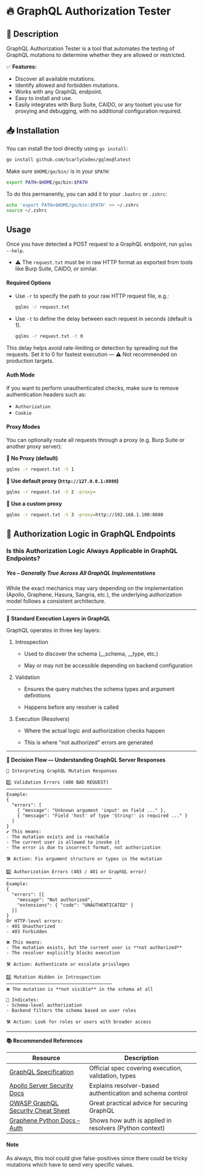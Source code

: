 # 🔥 GraphQL Authorization Tester  

## 🚀 Description  
GraphQL Authorization Tester is a tool that automates the testing of GraphQL mutations to determine whether they are allowed or restricted.  

✅ **Features:**  
- Discover all available mutations.  
- Identify allowed and forbidden mutations.  
- Works with any GraphQL endpoint.  
- Easy to install and use.  
- Easily integrates with Burp Suite, CAIDO, or any toolset you use for proxying and debugging, with no additional configuration required.

## 📥 Installation  
You can install the tool directly using `go install`:  

```sh
go install github.com/ScarlyCodex/gqlms@latest
```

Make sure `$HOME/go/bin/` is in your `$PATH`:
```sh
export PATH=$HOME/go/bin:$PATH
```

To do this permanently, you can add it to your `.bashrc` or `.zshrc`:
```sh
echo 'export PATH=$HOME/go/bin:$PATH' >> ~/.zshrc
source ~/.zshrc
```

## Usage
Once you have detected a POST request to a GraphQL endpoint, run `gqlms --help`. 
- ⚠️ The `request.txt` must be in raw HTTP format as exported from tools like Burp Suite, CAIDO, or similar.

#### Required Options
- Use `-r` to specify the path to your raw HTTP request file, e.g.:
  ```sh
  gqlms -r request.txt
  ```
- Use `-t` to define the delay between each request in seconds (default is 1).
  ```sh
  gqlms -r request.txt -t 0
  ```
This delay helps avoid rate-limiting or detection by spreading out the requests.
Set it to 0 for fastest execution — ⚠️ Not recommended on production targets.

#### Auth Mode
If you want to perform unauthenticated checks, make sure to remove authentication headers such as:
  - `Authorization`
  - `Cookie`

#### Proxy Modes
You can optionally route all requests through a proxy (e.g. Burp Suite or another proxy server):

**🔹 No Proxy (default)**
```sh
gqlms -r request.txt -t 1
```
**🔹 Use default proxy (`http://127.0.0.1:8080`)**
```sh
gqlms -r request.txt -t 2 -proxy=
```
**🔹 Use a custom proxy**
```sh
gqlms -r request.txt -t 3 -proxy=http://192.168.1.100:8888
```
## 🔐 Authorization Logic in GraphQL Endpoints

### Is this Authorization Logic Always Applicable in GraphQL Endpoints?
##### Yes – Generally True Across All GraphQL Implementations

While the exact mechanics may vary depending on the implementation (Apollo, Graphene, Hasura, Sangria, etc.), the underlying authorization model follows a consistent architecture.

---
**🧱 Standard Execution Layers in GraphQL**

GraphQL operates in three key layers:

1. Introspection

   - Used to discover the schema (__schema, __type, etc.)

   - May or may not be accessible depending on backend configuration

2. Validation

   - Ensures the query matches the schema types and argument definitions

   - Happens before any resolver is called

  3. Execution (Resolvers)

     - Where the actual logic and authorization checks happen

     - This is where "not authorized" errors are generated

---
**📌 Decision Flow — Understanding GraphQL Server Responses**
```
📌 Interpreting GraphQL Mutation Responses

1️⃣ Validation Errors (400 BAD REQUEST)
───────────────────────────────────────
Example:
{
  "errors": [
    { "message": "Unknown argument 'input' on field ..." },
    { "message": "Field 'host' of type 'String!' is required ..." }
  ]
}
✔️ This means:
- The mutation exists and is reachable
- The current user is allowed to invoke it
- The error is due to incorrect format, not authorization

🛠️ Action: Fix argument structure or types in the mutation

2️⃣ Authorization Errors (403 / 401 or GraphQL error)
───────────────────────────────────────
Example:
{
  "errors": [{
    "message": "Not authorized",
    "extensions": { "code": "UNAUTHENTICATED" }
  }]
}
Or HTTP-level errors:
- 401 Unauthorized
- 403 Forbidden

❌ This means:
- The mutation exists, but the current user is **not authorized**
- The resolver explicitly blocks execution

🛠️ Action: Authenticate or escalate privileges

3️⃣ Mutation Hidden in Introspection
───────────────────────────────────────
❌ The mutation is **not visible** in the schema at all

🔐 Indicates:
- Schema-level authorization
- Backend filters the schema based on user roles

🛠️ Action: Look for roles or users with broader access
```
---
**📚 Recommended References**

| Resource                                                                                     | Description                                                        |
|----------------------------------------------------------------------------------------------|--------------------------------------------------------------------|
| [GraphQL Specification](https://spec.graphql.org)                                            | Official spec covering execution, validation, types                |
| [Apollo Server Security Docs](https://www.apollographql.com/docs/apollo-server/security/authentication/) | Explains resolver-based authentication and schema control          |
| [OWASP GraphQL Security Cheat Sheet](https://cheatsheetseries.owasp.org/cheatsheets/GraphQL_Security_Cheat_Sheet.html) | Great practical advice for securing GraphQL                        |
| [Graphene Python Docs – Auth](https://docs.graphene-python.org/en/latest/execution/authentication/) | Shows how auth is applied in resolvers (Python context)            |


#### Note
As always, this tool could give false-positives since there could be tricky mutations which have to send very specific values. 
